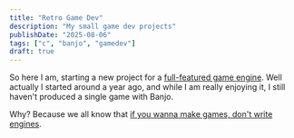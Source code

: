 ```yaml
---
title: "Retro Game Dev"
description: "My small game dev projects"
publishDate: "2025-08-06"
tags: ["c", "banjo", "gamedev"]
draft: true
---
```


So here I am, starting a new project for a [full-featured game engine](/posts/banjo).
Well actually I started around a year ago, and while I am really enjoying it, I still haven't produced a single game with Banjo.

Why? Because we all know that [if you wanna make games, don't write engines](https://geometrian.com/projects/blog/write_games_not_engines.html).

